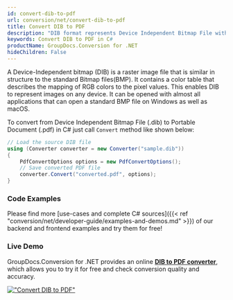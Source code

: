 ```yaml
---
id: convert-dib-to-pdf
url: conversion/net/convert-dib-to-pdf
title: Convert DIB to PDF
description: "DIB format represents Device Independent Bitmap File with .dib extension. Learn how to convert DIB to PDF file programmatically in C# language using GroupDocs.Conversion for .NET library."
keywords: Convert DIB to PDF in C#
productName: GroupDocs.Conversion for .NET
hideChildren: False
---
```


A Device-Independent bitmap (DIB) is a raster image file that is similar in structure to the standard Bitmap files(BMP). It contains a color table that describes the mapping of RGB colors to the pixel values. This enables DIB to represent images on any device. It can be opened with almost all applications that can open a standard BMP file on Windows as well as macOS.

To convert from Device Independent Bitmap File (.dib) to Portable Document (.pdf) in C# just call `Convert` method like shown below:

```csharp
// Load the source DIB file
using (Converter converter = new Converter("sample.dib"))
{
    PdfConvertOptions options = new PdfConvertOptions();
    // Save converted PDF file
    converter.Convert("converted.pdf", options);
}
```

### Code Examples

Please find more [use-cases and complete C# sources]({{< ref "conversion/net/developer-guide/examples-and-demos.md" >}}) of our backend and frontend examples and try them for free!

### Live Demo

GroupDocs.Conversion for .NET provides an online [**DIB to PDF converter**](https://products.groupdocs.app/conversion/dib-to-pdf), which allows you to try it for free and check conversion quality and accuracy.

[!["Convert DIB to PDF"](conversion/net/images/convert-dib-to-pdf.png)](https://products.groupdocs.app/conversion/dib-to-pdf)